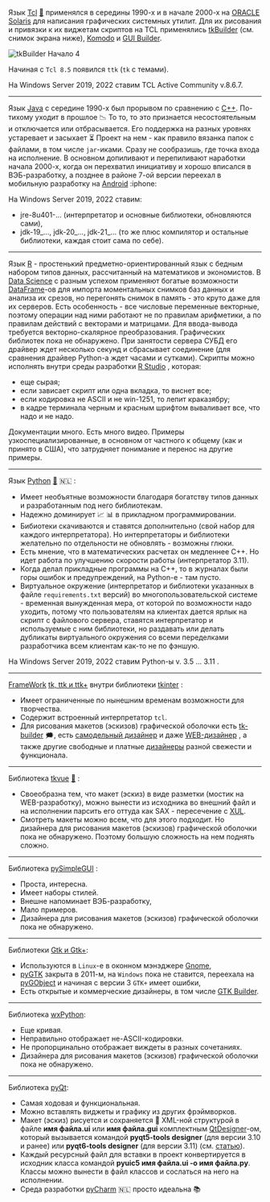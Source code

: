 Язык [Tcl](https://www.tcl.tk/about/language.html "Делал некоторые графические оболочки с помощью среды разработки tkBuilder") [💬](https://en.wikipedia.org/wiki/Tcl "Описание") применялся в середины 1990-х и в начале 2000-х на [ORACLE Solaris](https://en.wikipedia.org/wiki/Oracle_Solaris) для написания графических системных утилит. Для их рисования и привязки к их виджетам скриптов на TCL применялись [tkBuilder](https://sourceforge.net/projects/tkbuilder84/) (см. снимок экрана ниже), [Komodo](https://www.activestate.com/products/komodo-ide/) и [GUI Builder](https://spectcl.sourceforge.net/).

![tkBuilder Начало 4](https://user-images.githubusercontent.com/104857185/219376538-1686668f-58e8-41e1-b9ff-a7f55ed34eaf.png)

Начиная с `Tcl 8.5` появился `ttk` (`tk` с темами).

На Windows Server 2019, 2022 ставим TCL Active Community v.8.6.7.

----

Язык [Java](https://en.wikipedia.org/wiki/Java_(programming_language) "Начал изучать его вместе с Python-ом и вскоре понял, что Python значительно лучше и полностью перешел на него.") с середине 1990-х был прорывом по сравнению с [C++](https://en.wikipedia.org/wiki/C%2B%2B). По-тихому уходит в прошлое :chart_with_downwards_trend: То то, то это признается несостоятельным и отключается или отбрасывается. Его поддержка на разных уровнях устаревает и засыхает :hourglass_flowing_sand: Проект на нем - как правило вязанка папок с файлами, в том числе `jar`-иками. Сразу не сообразишь, где точка входа на исполнение. В основном допиливают и перепиливают наработки начала 2000-х, когда он перехватил инициативу и хорошо вписался в ВЭБ-разработку, а позднее в районе 7-ой версии переехал в мобильную разработку на [Android](https://en.wikipedia.org/wiki/Android_(operating_system)) :iphone:

На Windows Server 2019, 2022 ставим:
 - jre-8u401-... (интерпретатор и основные библиотеки, обновляются сами),
 - jdk-19_..., jdk-20_..., jdk-21_... (то же плюс компилятор и остальные библиотеки, каждая стоит сама по себе).

----

Язык [R](https://en.wikipedia.org/wiki/R_(programming_language) "Пробовал его для расчетов данных с SQL Server-а") - простенький предметно-ориентированный язык с бедным набором типов данных, рассчитанный на математиков и экономистов. В [Data Science](https://en.wikipedia.org/wiki/Data_science) с разным успехом применяют богатые возможности [DataFrame](https://www.rdocumentation.org/packages/base/versions/3.6.2/topics/data.frame)-ов для импорта моментальных снимков баз данных и анализа их срезов, но перегонять снимок в память - это круто даже для их серверов. Есть особенность - все числовые переменные векторные, поэтому операции над ними работают не по правилам арифметики, а по правилам действий с векторами и матрицами. Для ввода-вывода требуется векторно-скалярное преобразования. Графических библиотек пока не обнаружено. При занятости сервера СУБД его драйвер ждет несколько секунд и сбрасывает соединение (для сравнения драйвер Python-а ждет часами и сутками). Скрипты можно исполнять внутри среды разработки [R Studio](https://en.wikipedia.org/wiki/RStudio) , которая:
 - еще сырая;
 - если зависает скрипт или одна вкладка, то виснет все;
 - если кодировка не ASCII и не win-1251, то лепит краказябру;
 - в кадре терминала черным и красным шрифтом вываливает все, что надо и не надо. 

Документации много. Есть много видео. Примеры узкоспециализированные, в основном от частного к общему (как и принято в США), что затрудняет понимание и перенос на другие примеры.

----

Язык [Python](https://en.wikipedia.org/wiki/Python_(programming_language)) [💬](https://www.python.org/ "Сайт загрузки") 🇳🇱 :
 - Имеет необъятные возможности благодаря богатству типов данных и разработанным под него библиотекам.
 - Надежно доминирует :chart_with_upwards_trend: :bar_chart: в прикладном программировании.
 - Бибиотеки скачиваются и ставятся дополнительно (свой набор для каждого интерпретатора). Но интерпретаторы и библиотеки желательно по отдельности не обновлять - возможны глюки. 
 - Есть мнение, что в математических расчетах он медленнее C++. Но идет работа по улучшению скорости работы (интерпретатор 3.11).
 - Когда делал прикладные программы на C++, то в журналах были горы ошибок и предупреждений, на Python-е - там пусто.
 - Виртуальное окружение (интерпретатор и библиотеки указанных в файле `requirements.txt` версий) во многопользовательской системе - временная вынужденная мера, от которой по возможности надо уходить, потому что пользователям на клиентах дается ярлык на скрипт с файлового сервера, ставятся интерпретатор и используемые с ним библиотеки, но раздавать или делать дубликаты виртуального окружения со всеми переделками разработчика всем клиентам как-то не по фэншую.

На Windows Server 2019, 2022 ставим Python-ы v. 3.5 ... 3.11 .

<!--
## Библиотеки, [FrameWork](https://en.wikipedia.org/wiki/Software_framework)-и и среды разработки:
-->

----

[FrameWork](https://en.wikipedia.org/wiki/Software_framework) [tk, ttk и ttk+](https://en.wikipedia.org/wiki/Tk_(software)) внутри библиотеки [tkinter](https://en.wikipedia.org/wiki/Tkinter) :
 - Имеет ограниченные по нынешним временам возможности для творчества.
 - Содержит встроенный интерпретатор `tcl`.
 - Для рисования макетов (эскизов) графической оболочки есть [tk-builder](https://pypi.org/project/tk-builder) 🗯️, есть [самодельный дизайнер](https://github.com/ParthJadhav/Tkinter-Designer) и даже [WEB-дизайнер](https://visualtk.com/) , а также другие свободные и платные [дизайнеры](https://stackoverflow.com/questions/14142194/is-there-a-gui-design-app-for-the-tkinter-grid-geometry) разной свежести и функционала.

----

Библиотека [tkvue](https://pypi.org/project/tkvue) [💬](https://gitlab.com/ikus-soft/tkvue) :
 - Своеобразна тем, что макет (эскиз) в виде разметки (мостик на WEB-разработку), можно вынести из исходника во внешний файл и на исполнении парсить его оттуда как SAX - пересечение с [XUL](https://ru.wikipedia.org/wiki/XUL).
 - Смотреть макеты можно всем, что для этого подходит. Но дизайнера для рисования макетов (эскизов) графической оболочки пока не обнаружено. Поэтому большую сложность на нем поднять сложно. 

----

Библиотека [pySimpleGUI](https://www.pysimplegui.org/en/latest/) :
 - Проста, интересна.
 - Имеет наборы стилей.
 - Внешне напоминает ВЭБ-разработку,
 - Мало примеров. 
 - Дизайнера для рисования макетов (эскизов) графической оболочки пока не обнаружено.

----

Библиотеки [Gtk и Gtk+](https://en.wikipedia.org/wiki/GTK):
 - Используются в `Linux`-е в оконном мэнэджере [Gnome](https://en.wikipedia.org/wiki/GNOME),
 - [pyGTK](https://en.wikipedia.org/wiki/PyGTK) закрыта в 2011-м, на `Windows` пока не ставится, переехала на [pyGObject](https://pygobject.readthedocs.io/en/latest/) и начиная с версии 3 `GTK+` имеет ошибки,
 - Есть открытые и коммерческие дизайнеры, в том числе [GTK Builder](https://docs.gtk.org/gtk3/class.Builder.html).

----

Библиотека [wxPython](https://en.wikipedia.org/wiki/WxPython):
 - Еще кривая.
 - Неправильно отображает не-ASCII-кодировки.
 - Не пропорцинально отображает виждеты в разных сочетаниях.
 - Дизайнера для рисования макетов (эскизов) графической оболочки пока не обнаружено.

----

Библиотека [pyQt](https://en.wikipedia.org/wiki/Qt_(software)):
 - Самая ходовая и функциональная.
 - Можно вставлять виджеты и графику из других фрэймворков.
 - Макет (эскиз) рисуется и сохраняется :floppy_disk: XML-ной структурой в файле __имя файла.ui__ или __имя файла.gui__ комплектным [QtDesigner](https://doc.qt.io/qt-6/qtdesigner-manual.html)-ом, который вызывается командой **pyqt5-tools designer** (для версии 3.10 и ранее) или **pyqt6-tools designer** (для версии 3.11) (см. [статью](https://stackoverflow.com/questions/72060996/cannot-install-pyqt6-tools-in-python-3-11-on-windows)).
 - Каждый ресурсный файл для вставки в проект конвертируется в исходник класса командой **pyuic5  __имя файла.ui__ -o __имя файла.py__**. Классы можно вынести в файл классов и сослаться на него на исполнении.
 - Среда разработки [pyCharm](https://en.wikipedia.org/wiki/PyCharm) :netherlands: просто идеальна :books:
